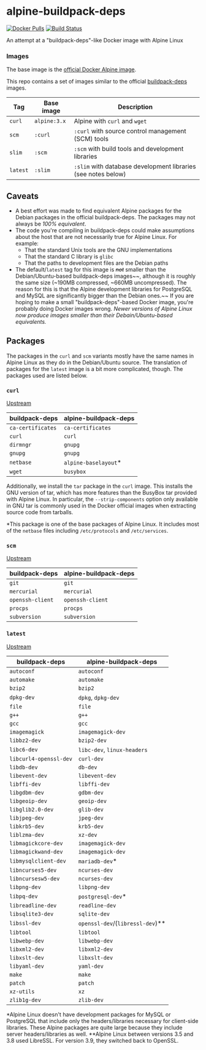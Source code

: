 # alpine-buildpack-deps

[![Docker Pulls](https://img.shields.io/docker/pulls/praekeltfoundation/alpine-buildpack-deps.svg)](https://hub.docker.com/r/praekeltfoundation/alpine-buildpack-deps/)
[![Build Status](https://img.shields.io/travis/praekeltfoundation/alpine-buildpack-deps/master.svg)](https://travis-ci.org/praekeltfoundation/alpine-buildpack-deps)

An attempt at a "buildpack-deps"-like Docker image with Alpine Linux

### Images
The base image is the [official Docker Alpine image](https://hub.docker.com/_/alpine/).

This repo contains a set of images similar to the official [buildpack-deps](https://hub.docker.com/_/buildpack-deps/) images.

| **Tag**  | **Base image** | **Description**                                               |
|----------|----------------|---------------------------------------------------------------|
| `curl`   | `alpine:3.x`   | Alpine with `curl` and `wget`                                 |
| `scm`    | `:curl`        | `:curl` with source control management (SCM) tools            |
| `slim`   | `:scm`         | `:scm` with build tools and development libraries             |
| `latest` | `:slim`        | `:slim` with database development libraries (see notes below) |

## Caveats
* A best effort was made to find equivalent Alpine packages for the Debian packages in the official buildpack-deps. The packages may not always be *100% equivalent*.
* The code you're compiling in buildpack-deps could make assumptions about the host that are not necessarily true for Alpine Linux. For example:
  * That the standard Unix tools are the GNU implementations
  * That the standard C library is `glibc`
  * That the paths to development files are the Debian paths
* The default/`latest` tag for this image is ~~*not*~~ smaller than the Debian/Ubuntu-based buildpack-deps images~~, although it is roughly the same size (~190MB compressed, ~660MB uncompressed). The reason for this is that the Alpine development libraries for PostgreSQL and MySQL are significantly bigger than the Debian ones.~~ If you are hoping to make a small "buildpack-deps"-based Docker image, you're probably doing Docker images wrong. _Newer versions of Alpine Linux now produce images smaller than their Debain/Ubuntu-based equivalents._

## Packages
The packages in the `curl` and `scm` variants mostly have the same names in Alpine Linux as they do in the Debian/Ubuntu source. The translation of packages for the `latest` image is a bit more complicated, though. The packages used are listed below.

### `curl`
[Upstream](https://github.com/docker-library/buildpack-deps/blob/9f60e19008458220114f1a0b6cd3710f1015d402/stretch/curl/Dockerfile)

| **buildpack-deps** | **alpine-buildpack-deps** |
|--------------------|---------------------------|
| `ca-certificates`  | `ca-certificates`         |
| `curl`             | `curl`                    |
| `dirmngr`          | `gnupg`                   |
| `gnupg`            | `gnupg`                   |
| `netbase`          | `alpine-baselayout`*      |
| `wget`             | `busybox`                 |

Additionally, we install the `tar` package in the `curl` image. This installs the GNU version of tar, which has more features than the BusyBox tar provided with Alpine Linux. In particular, the `--strip-components` option only available in GNU tar is commonly used in the Docker official images when extracting source code from tarballs.

\*This package is one of the base packages of Alpine Linux. It includes most of the `netbase` files including `/etc/protocols` and `/etc/services`.

### `scm`
[Upstream](https://github.com/docker-library/buildpack-deps/blob/1845b3f918f69b4c97912b0d4d68a5658458e84f/stretch/scm/Dockerfile)

| **buildpack-deps** | **alpine-buildpack-deps** |
|--------------------|---------------------------|
| `git`              | `git`                     |
| `mercurial`        | `mercurial`               |
| `openssh-client`   | `openssh-client`          |
| `procps`           | `procps`                  |
| `subversion`       | `subversion`              |

### `latest`
[Upstream](https://github.com/docker-library/buildpack-deps/blob/587934fb063d770d0611e94b57c9dd7a38edf928/stretch/Dockerfile)

| **buildpack-deps**     | **alpine-buildpack-deps**        |
|------------------------|----------------------------------|
| `autoconf`             | `autoconf`                       |
| `automake`             | `automake`                       |
| `bzip2`                | `bzip2`                          |
| `dpkg-dev`             | `dpkg`, `dpkg-dev`               |
| `file`                 | `file`                           |
| `g++`                  | `g++`                            |
| `gcc`                  | `gcc`                            |
| `imagemagick`          | `imagemagick-dev`                |
| `libbz2-dev`           | `bzip2-dev`                      |
| `libc6-dev`            | `libc-dev`, `linux-headers`      |
| `libcurl4-openssl-dev` | `curl-dev`                       |
| `libdb-dev`            | `db-dev`                         |
| `libevent-dev`         | `libevent-dev`                   |
| `libffi-dev`           | `libffi-dev`                     |
| `libgdbm-dev`          | `gdbm-dev`                       |
| `libgeoip-dev`         | `geoip-dev`                      |
| `libglib2.0-dev`       | `glib-dev`                       |
| `libjpeg-dev`          | `jpeg-dev`                       |
| `libkrb5-dev`          | `krb5-dev`                       |
| `liblzma-dev`          | `xz-dev`                         |
| `libmagickcore-dev`    | `imagemagick-dev`                |
| `libmagickwand-dev`    | `imagemagick-dev`                |
| `libmysqlclient-dev`   | `mariadb-dev`*                   |
| `libncurses5-dev`      | `ncurses-dev`                    |
| `libncursesw5-dev`     | `ncurses-dev`                    |
| `libpng-dev`           | `libpng-dev`                     |
| `libpq-dev`            | `postgresql-dev`*                |
| `libreadline-dev`      | `readline-dev`                   |
| `libsqlite3-dev`       | `sqlite-dev`                     |
| `libssl-dev`           | `openssl-dev`/(`libressl-dev`)** |
| `libtool`              | `libtool`                        |
| `libwebp-dev`          | `libwebp-dev`                    |
| `libxml2-dev`          | `libxml2-dev`                    |
| `libxslt-dev`          | `libxslt-dev`                    |
| `libyaml-dev`          | `yaml-dev`                       |
| `make`                 | `make`                           |
| `patch`                | `patch`                          |
| `xz-utils`             | `xz`                             |
| `zlib1g-dev`           | `zlib-dev`                       |

\*Alpine Linux doesn't have development packages for MySQL or PostgreSQL that include only the headers/libraries necessary for client-side libraries. These Alpine packages are quite large because they include server headers/libraries as well.
\**Alpine Linux between versions 3.5 and 3.8 used LibreSSL. For version 3.9, they switched back to OpenSSL.
